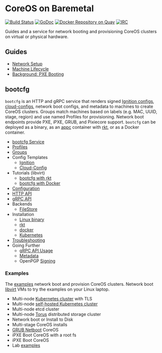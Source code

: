 
# CoreOS on Baremetal

[![Build Status](https://travis-ci.org/coreos/coreos-baremetal.svg?branch=master)](https://travis-ci.org/coreos/coreos-baremetal) [![GoDoc](https://godoc.org/github.com/coreos/coreos-baremetal?status.png)](https://godoc.org/github.com/coreos/coreos-baremetal) [![Docker Repository on Quay](https://quay.io/repository/coreos/bootcfg/status "Docker Repository on Quay")](https://quay.io/repository/coreos/bootcfg) [![IRC](https://img.shields.io/badge/irc-%23coreos-449FD8.svg)](https://botbot.me/freenode/coreos)

Guides and a service for network booting and provisioning CoreOS clusters on virtual or physical hardware.

## Guides

* [Network Setup](Documentation/network-setup.md)
* [Machine Lifecycle](Documentation/machine-lifecycle.md)
* [Background: PXE Booting](Documentation/network-booting.md)

## bootcfg

`bootcfg` is an HTTP and gRPC service that renders signed [Ignition configs](https://coreos.com/ignition/docs/latest/what-is-ignition.html), [cloud-configs](https://coreos.com/os/docs/latest/cloud-config.html), network boot configs, and metadata to machines to create CoreOS clusters. Groups match machines based on labels (e.g. MAC, UUID, stage, region) and use named Profiles for provisioning. Network boot endpoints provide PXE, iPXE, GRUB, and Pixiecore support. `bootcfg` can be deployed as a binary, as an [appc](https://github.com/appc/spec) container with [rkt](https://coreos.com/rkt/docs/latest/), or as a Docker container.

* [bootcfg Service](Documentation/bootcfg.md)
* [Profiles](Documentation/bootcfg.md#profiles)
* [Groups](Documentation/bootcfg.md#groups-and-metadata)
* Config Templates
    * [Ignition](Documentation/ignition.md)
    * [Cloud-Config](Documentation/cloud-config.md)
* Tutorials (libvirt)
    * [bootcfg with rkt](Documentation/getting-started-rkt.md)
    * [bootcfg with Docker](Documentation/getting-started-docker.md)
* [Configuration](Documentation/config.md)
* [HTTP API](Documentation/api.md)
* [gRPC API](https://godoc.org/github.com/coreos/coreos-baremetal/bootcfg/client)
* Backends
    * [FileStore](Documentation/bootcfg.md#data)
* Installation
    * [Linux binary](Documentation/deployment.md#binary-release)
    * [rkt](Documentation/deployment.md#rkt)
    * [docker](Documentation/deployment.md#docker)
    * [Kubernetes](Documentation/deployment.md#kubernetes)
* [Troubleshooting](Documentation/troubleshooting.md)
* Going Further
    * [gRPC API Usage](config.md#grpc-api)
    * [Metadata](api.md#metadata)
    * OpenPGP [Signing](api.md#openpgp-signatures)

### Examples

The [examples](examples) network boot and provision CoreOS clusters. Network boot [libvirt](scripts/README.md#libvirt) VMs to try the examples on your Linux laptop.

* Multi-node [Kubernetes cluster](Documentation/kubernetes.md) with TLS
* Multi-node [self-hosted Kubernetes cluster](Documentation/bootkube.md)
* Multi-node etcd cluster
* Multi-node [Torus](Documentation/torus.md) distributed storage cluster
* Network boot or Install to Disk
* Multi-stage CoreOS installs
* [GRUB Netboot](Documentation/grub.md) CoreOS
* iPXE Boot CoreOS with a root fs
* iPXE Boot CoreOS
* Lab [examples](https://github.com/dghubble/metal)
